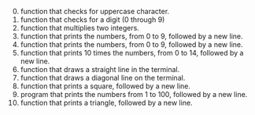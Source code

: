 0. function that checks for uppercase character.
1. function that checks for a digit (0 through 9)
2. function that multiplies two integers.
3. function that prints the numbers, from 0 to 9, followed by a new line.
4. function that prints the numbers, from 0 to 9, followed by a new line.
5. function that prints 10 times the numbers, from 0 to 14, followed by a new line.
6. function that draws a straight line in the terminal.
7. function that draws a diagonal line on the terminal.
8. function that prints a square, followed by a new line.
9. program that prints the numbers from 1 to 100, followed by a new line.
10. function that prints a triangle, followed by a new line.
